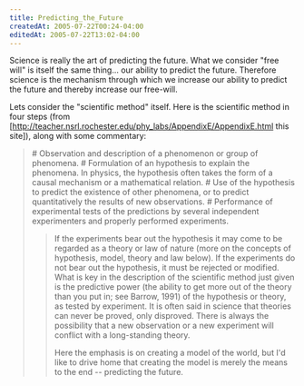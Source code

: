 ```yaml
---
title: Predicting_the_Future
createdAt: 2005-07-22T00:24-04:00
editedAt: 2005-07-22T13:02-04:00
---
```


Science is really the art of predicting the future. What we consider "free will" is itself the same thing... our ability to predict the future. Therefore science is the mechanism through which we increase our ability to predict the future and thereby increase our free-will.

Lets consider the "scientific method" itself. Here is the scientific method in four steps (from [http://teacher.nsrl.rochester.edu/phy_labs/AppendixE/AppendixE.html this site]), along with some commentary:

<blockquote>
# Observation and description of a phenomenon or group of phenomena.
# Formulation of an hypothesis to explain the phenomena. In physics, the hypothesis often takes the form of a causal mechanism or a mathematical relation.
# Use of the hypothesis to predict the existence of other phenomena, or to predict quantitatively the results of new observations.
# Performance of experimental tests of the predictions by several independent experimenters and properly performed experiments.

<blockquote>
If the experiments bear out the hypothesis it may come to be regarded as a theory or law of nature (more on the concepts of hypothesis, model, theory and law below). If the experiments do not bear out the hypothesis, it must be rejected or modified. What is key in the description of the scientific method just given is the predictive power (the ability to get more out of the theory than you put in; see Barrow, 1991) of the hypothesis or theory, as tested by experiment. It is often said in science that theories can never be proved, only disproved. There is always the possibility that a new observation or a new experiment will conflict with a long-standing theory. 

Here the emphasis is on creating a model of the world, but I'd like to drive home that creating the model is merely the means to the end -- predicting the future.

